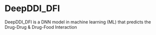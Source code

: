 # DeepDDI_DFI
DeepDDI_DFI is a DNN model in machine learning (ML) that predicts the Drug-Drug &amp; Drug-Food Interaction
